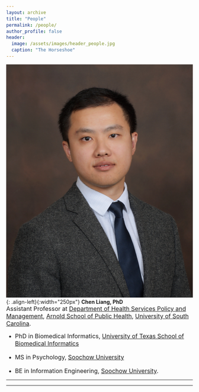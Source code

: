 ```yaml
---
layout: archive
title: "People"
permalink: /people/
author_profile: false
header:
  image: /assets/images/header_people.jpg
  caption: "The Horseshoe"
---
```


![image-left](/assets/images/avatar_ChenLiang.jpg){: .align-left}{:width="250px"}
**Chen Liang, PhD**<br/>
<span style="font-size:12pt"> Assistant Professor at [Department of Health Services Policy and Management](https://www.sc.edu/study/colleges_schools/public_health/study/areas_of_study/health_services_policy_and_management/index.php), [Arnold School of Public Health](https://www.sc.edu/study/colleges_schools/public_health/index.php), [University of South Carolina](https://sc.edu).</span><br/>
- <span style="font-size:12pt"> PhD in Biomedical Informatics, [University of Texas School of Biomedical Informatics](https://sbmi.uth.edu) <br/></span><br/>
- <span style="font-size:12pt"> MS in Psychology, [Soochow University](http://eng.suda.edu.cn) <br/></span><br/>
- <span style="font-size:12pt"> BE in Information Engineering, [Soochow University](http://eng.suda.edu.cn). </span>

---

---
